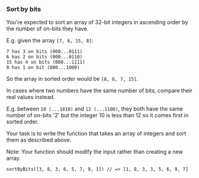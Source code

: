 ### Sort by bits

You're expected to sort an array of 32-bit integers in ascending order by the number of on-bits they have.

E.g. given the array `[7, 6, 15, 8]`:

```
7 has 3 on bits (000...0111)
6 has 2 on bits (000...0110)
15 has 4 on bits (000...1111)
8 has 1 on bit (000...1000)
```

So the array in sorted order would be `[8, 6, 7, 15]`.

In cases where two numbers have the same number of bits, compare their real values instead.

E.g. between `10 (...1010)` and `12 (...1100)`, they both have the same number of on-bits '2' but the integer 10 is less than 12 so it comes first in sorted order.

Your task is to write the function that takes an array of integers and sort them as described above.

Note: Your function should modify the input rather than creating a new array.

`sortByBits([3, 8, 3, 6, 5, 7, 9, 1]) // => [1, 8, 3, 3, 5, 6, 9, 7]`
